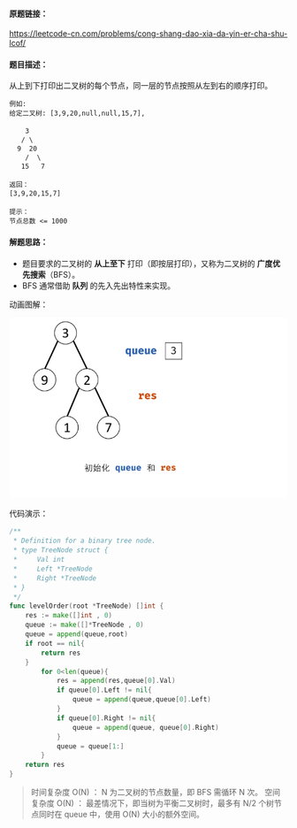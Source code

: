 #### 原题链接：

https://leetcode-cn.com/problems/cong-shang-dao-xia-da-yin-er-cha-shu-lcof/



#### 题目描述：

从上到下打印出二叉树的每个节点，同一层的节点按照从左到右的顺序打印。

```
例如:
给定二叉树: [3,9,20,null,null,15,7],

    3
   / \
  9  20
    /  \
   15   7

返回：
[3,9,20,15,7]

提示：
节点总数 <= 1000
```



#### 解题思路：

- 题目要求的二叉树的 **从上至下** 打印（即按层打印），又称为二叉树的 **广度优先搜索**（BFS）。
- BFS 通常借助 **队列** 的先入先出特性来实现。

动画图解：

![offer32-1](image/offer32-1.gif)



代码演示：

```go
/**
 * Definition for a binary tree node.
 * type TreeNode struct {
 *     Val int
 *     Left *TreeNode
 *     Right *TreeNode
 * }
 */
func levelOrder(root *TreeNode) []int {
    res := make([]int , 0)
    queue := make([]*TreeNode , 0)
    queue = append(queue,root)
    if root == nil{
        return res
    }
        for 0<len(queue){
            res = append(res,queue[0].Val)
            if queue[0].Left != nil{
                queue = append(queue,queue[0].Left)
            }
            if queue[0].Right != nil{
                queue = append(queue, queue[0].Right)
            }
            queue = queue[1:]
        }
    return res
}
```

> 时间复杂度 O(N) ： N 为二叉树的节点数量，即 BFS 需循环 N 次。
> 空间复杂度 O(N) ： 最差情况下，即当树为平衡二叉树时，最多有 N/2 个树节点同时在 queue 中，使用 O(N) 大小的额外空间。